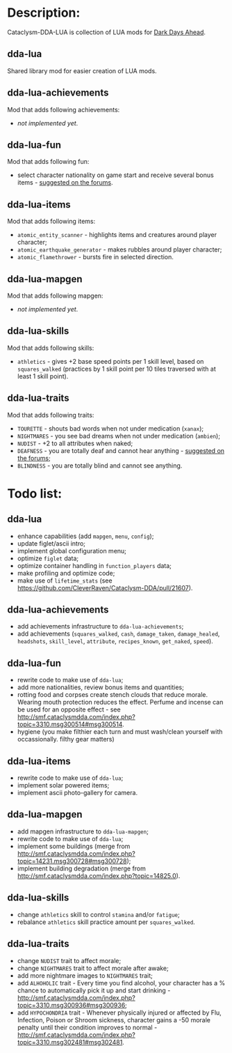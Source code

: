 # Description:

Cataclysm-DDA-LUA is collection of LUA mods for [Dark Days Ahead](http://en.cataclysmdda.com/).

## dda-lua

Shared library mod for easier creation of LUA mods.

## dda-lua-achievements

Mod that adds following achievements:

- *not implemented yet*.

## dda-lua-fun

Mod that adds following fun:

- select character nationality on game start and receive several bonus items - [suggested on the forums](http://smf.cataclysmdda.com/index.php?topic=3310.msg303300#msg303300).

## dda-lua-items

Mod that adds following items:

- `atomic_entity_scanner` - highlights items and creatures around player character;
- `atomic_earthquake_generator` - makes rubbles around player character;
- `atomic_flamethrower` - bursts fire in selected direction.

## dda-lua-mapgen

Mod that adds following mapgen:

- *not implemented yet*.

## dda-lua-skills

Mod that adds following skills:

- `athletics` - gives +2 base speed points per 1 skill level, based on `squares_walked` (practices by 1 skill point per 10 tiles traversed with at least 1 skill point).

## dda-lua-traits

Mod that adds following traits:

- `TOURETTE` - shouts bad words when not under medication (`xanax`);
- `NIGHTMARES` - you see bad dreams when not under medication (`ambien`);
- `NUDIST` - +2 to all attributes when naked;
- `DEAFNESS` - you are totally deaf and cannot hear anything - [suggested on the forums](http://smf.cataclysmdda.com/index.php?topic=3310.msg302708#msg302708);
- `BLINDNESS` - you are totally blind and cannot see anything.

# Todo list:

## dda-lua

- enhance capabilities (add `mapgen`, `menu`, `config`);
- update figlet/ascii intro;
- implement global configuration menu;
- optimize `figlet` data;
- optimize container handling in `function_players` data;
- make profiling and optimize code;
- make use of `lifetime_stats` (see https://github.com/CleverRaven/Cataclysm-DDA/pull/21607).

## dda-lua-achievements

- add achievements infrastructure to `dda-lua-achievements`;
- add achievements (`squares_walked`, `cash`, `damage_taken`, `damage_healed`, `headshots`, `skill_level`, `attribute`, `recipes_known`, `get_naked`, `speed`).

## dda-lua-fun

- rewrite code to make use of `dda-lua`;
- add more nationalities, review bonus items and quantities;
- rotting food and corpses create stench clouds that reduce morale. Wearing mouth protection reduces the effect. Perfume and incense can be used for an opposite effect - see http://smf.cataclysmdda.com/index.php?topic=3310.msg300514#msg300514.
- hygiene (you make filthier each turn and must wash/clean yourself with occassionally. filthy gear matters)

## dda-lua-items

- rewrite code to make use of `dda-lua`;
- implement solar powered items;
- implement ascii photo-gallery for camera.


## dda-lua-mapgen

- add mapgen infrastructure to `dda-lua-mapgen`;
- rewrite code to make use of `dda-lua`;
- implement some buildings (merge from http://smf.cataclysmdda.com/index.php?topic=14231.msg300728#msg300728);
- implement building degradation (merge from http://smf.cataclysmdda.com/index.php?topic=14825.0).

## dda-lua-skills

- change `athletics` skill to control `stamina` and/or `fatigue`;
- rebalance `athletics` skill practice amount per `squares_walked`.

## dda-lua-traits

- change `NUDIST` trait to affect morale;
- change `NIGHTMARES` trait to affect morale after awake;
- add more nightmare images to `NIGHTMARES` trait;
- add `ALHOHOLIC` trait - Every time you find alcohol, your character has a % chance to automatically pick it up and start drinking - http://smf.cataclysmdda.com/index.php?topic=3310.msg300936#msg300936;
- add `HYPOCHONDRIA` trait - Whenever physically injured or affected by Flu, Infection, Poison or Shroom sickness, character gains a -50 morale penalty until their condition improves to normal - http://smf.cataclysmdda.com/index.php?topic=3310.msg302481#msg302481.
